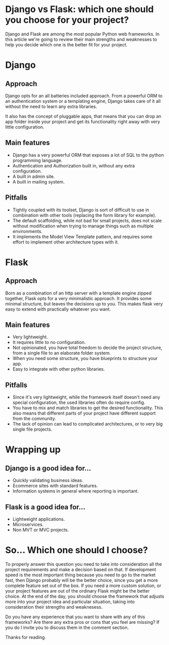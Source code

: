 # Django vs Flask: which one should you choose for your project?
Django and Flask are among the most popular Python web frameworks.
In this article we're going to review their main strengths and weaknesses to help you decide which one is the better fit for your project.


# Django

## Approach
Django opts for an all batteries included approach.
From a powerful ORM to an authentication system or a templating engine, Django takes care of it all without the need to learn any extra libraries.

It also has the concept of pluggable apps, that means that you can drop an app folder inside your project and get its functionality right away
with very little configuration.

## Main features
- Django has a very powerful ORM that exposes a lot of SQL to the python programming language.
- Authentication and Authorization built in, without any extra configuration.
- A built in admin site.
- A built in mailing system.

## Pitfalls
- Tightly coupled with its toolset, Django is sort of difficult to use in combination with other tools (replacing the form library for example).
- The default scaffolding, while not bad for small projects, does not scale without modification when trying to manage things such as multiple environments.
- It implements the Model View Template pattern, and requires some effort to implement other architecture types with it.


# Flask

## Approach
Born as a combination of an http server with a template engine zipped together, Flask opts for a very minimalistic approach.
It provides some minimal structure, but leaves the decisions up to you.
This makes flask very easy to extend with practically whatever you want.

## Main features
- Very lightweight.
- It requires little to no configuration.
- Not opinionated, you have total freedom to decide the project structure, from a single file to an elaborate folder system.
- When you need some structure, you have blueprints to structure your app.
- Easy to integrate with other python libraries.

## Pitfalls
- Since it's very lightweight, while the framework itself doesn't need any special configuration, the used libraries often do require config.
- You have to mix and match libraries to get the desired functionality. This also means that different parts of your project have different support from the community.
- The lack of opinion can lead to complicated architectures, or to very big single file projects.

# Wrapping up

## Django is a good idea for…
- Quickly validating business ideas.
- Ecommerce sites with standard features.
- Information systems in general where reporting is important.

## Flask is a good idea for…
- Lightweight applications.
- Microservices.
- Non MVT or MVC projects.

# So... Which one should I choose?
To properly answer this question you need to take into consideration all the project requirements and make a decision based on that.
If development speed is the most important thing because you need to go to the market fast, then Django probably will be the better choice,
since you get a more complete feature set out of the box.
If you need a more custom solution, or your project features are out of the ordinary Flask might be the better choice.
At the end of the day, you should choose the framework that adjusts more into your project idea and particular situation,
taking into consideration their strengths and weaknesess.

Do you have any experience that you want to share with any of this frameworks?
Are there any extra pros or cons that you feel are missing?
If you do I invite you to discuss them in the comment section.

Thanks for reading.
 
